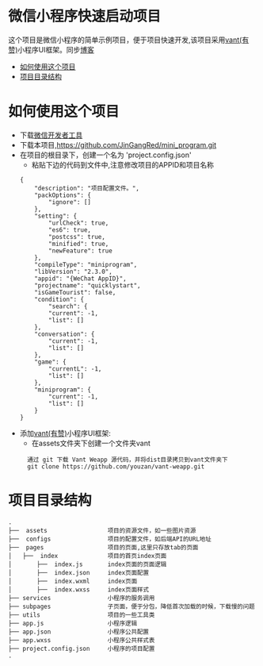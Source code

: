 # 微信小程序快速启动项目

这个项目是微信小程序的简单示例项目，便于项目快速开发,该项目采用[vant(有赞)](https://youzan.github.io/vant-weapp/#/intro)小程序UI框架。同步[博客](https://www.cnblogs.com/kingkangstudy/category/1320390.html)


  - [如何使用这个项目](#如何使用这个项目)
  - [项目目录结构](#项目目录结构)

# 如何使用这个项目
  - 下载[微信开发者工具](https://developers.weixin.qq.com/miniprogram/dev/devtools/download.html)
  - 下载本项目,https://github.com/JinGangRed/mini_program.git
  - 在项目的根目录下，创建一个名为 'project.config.json'
    - 粘贴下边的代码到文件中,注意修改项目的APPID和项目名称
    ```
    {
	    "description": "项目配置文件。",
	    "packOptions": {
		    "ignore": []
	    },
	    "setting": {
		    "urlCheck": true,
		    "es6": true,
		    "postcss": true,
		    "minified": true,
		    "newFeature": true
	    },
	    "compileType": "miniprogram",
	    "libVersion": "2.3.0",
	    "appid": "{WeChat AppID}",
	    "projectname": "quicklystart",
	    "isGameTourist": false,
	    "condition": {
		    "search": {
			"current": -1,
			"list": []
		},
		"conversation": {
			"current": -1,
			"list": []
		},
		"game": {
			"currentL": -1,
			"list": []
		},
		"miniprogram": {
			"current": -1,
			"list": []
	    }
    }
    ```
  - 添加[vant(有赞)](https://youzan.github.io/vant-weapp/#/intro)小程序UI框架:
    - 在assets文件夹下创建一个文件夹vant
    ```
      通过 git 下载 Vant Weapp 源代码，并将dist目录拷贝到vant文件夹下
      git clone https://github.com/youzan/vant-weapp.git
    ```
# 项目目录结构
```
.
├──  assets                 项目的资源文件，如一些图片资源
├──  configs                项目的配置文件，如后端API的URL地址  
├──  pages                  项目的页面,这里只存放tab的页面
│   ├──  index              项目的首页index页面
│       ├──  index.js       index页面的页面逻辑
│       ├──  index.json     index页面配置  
│       ├──  index.wxml     index页面 
│       ├──  index.wxss     index页面样式
├── services                小程序的服务调用
├── subpages                子页面，便于分包，降低首次加载的时候，下载慢的问题
├── utils                   项目的一些工具类
├── app.js                  小程序逻辑
├── app.json                小程序公共配置
├── app.wxss                小程序公共样式表
├── project.config.json     小程序的项目配置
.


```



